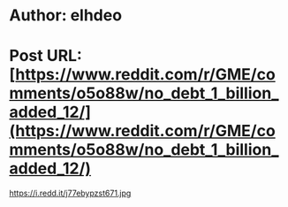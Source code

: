 # Author: elhdeo
# Post URL: [https://www.reddit.com/r/GME/comments/o5o88w/no_debt_1_billion_added_12/](https://www.reddit.com/r/GME/comments/o5o88w/no_debt_1_billion_added_12/)


https://i.redd.it/j77ebypzst671.jpg